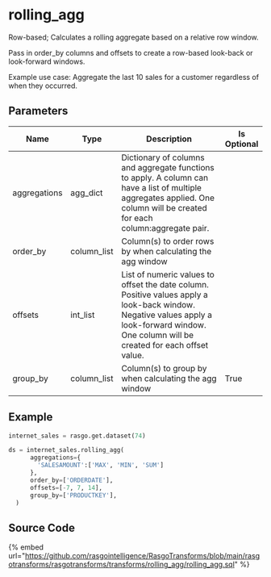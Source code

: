 

# rolling_agg

Row-based; Calculates a rolling aggregate based on a relative row window.

Pass in order_by columns and offsets to create a row-based look-back or look-forward windows.

Example use case: Aggregate the last 10 sales for a customer regardless of when they occurred.


## Parameters

|     Name     |    Type     |                                                                                         Description                                                                                         | Is Optional |
| ------------ | ----------- | ------------------------------------------------------------------------------------------------------------------------------------------------------------------------------------------- | ----------- |
| aggregations | agg_dict    | Dictionary of columns and aggregate functions to apply. A column can have a list of multiple aggregates applied. One column will be created for each column:aggregate pair.                 |             |
| order_by     | column_list | Column(s) to order rows by when calculating the agg window                                                                                                                                  |             |
| offsets      | int_list    | List of numeric values to offset the date column. Positive values apply a look-back window. Negative values apply a look-forward window. One column will be created for each offset value.  |             |
| group_by     | column_list | Column(s) to group by when calculating the agg window                                                                                                                                       | True        |


## Example

```python
internet_sales = rasgo.get.dataset(74)

ds = internet_sales.rolling_agg(
      aggregations={
        'SALESAMOUNT':['MAX', 'MIN', 'SUM']
      },
      order_by=['ORDERDATE'],
      offsets=[-7, 7, 14],
      group_by=['PRODUCTKEY'],
  )

```

## Source Code

{% embed url="https://github.com/rasgointelligence/RasgoTransforms/blob/main/rasgotransforms/rasgotransforms/transforms/rolling_agg/rolling_agg.sql" %}


